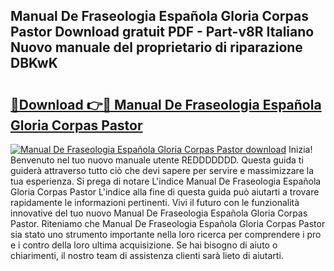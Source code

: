 ## Manual De Fraseologia Española Gloria Corpas Pastor Download gratuit PDF - Part-v8R Italiano Nuovo manuale del proprietario di riparazione DBKwK

# <h2><a href="http://dfcubh.blite.top/?on=Manual+De+Fraseologia+Espa%c3%b1ola+Gloria+Corpas+Pastor">🔗Download 👉🔴 Manual De Fraseologia Española Gloria Corpas Pastor</a></h2>

[![Manual De Fraseologia Española Gloria Corpas Pastor download](https://i.imgur.com/lujVjoI.png)](http://dfcubh.blite.top/?on=Manual+De+Fraseologia+Espa%c3%b1ola+Gloria+Corpas+Pastor)
Inizia! Benvenuto nel tuo nuovo manuale utente REDDDDDDD. Questa guida ti guiderà attraverso tutto ciò che devi sapere per servire e massimizzare la tua esperienza. Si prega di notare L'indice Manual De Fraseologia Española Gloria Corpas Pastor L'indice alla fine di questa guida può aiutarti a trovare rapidamente le informazioni pertinenti. Vivi il futuro con le funzionalità innovative del tuo nuovo Manual De Fraseologia Española Gloria Corpas Pastor. Riteniamo che Manual De Fraseologia Española Gloria Corpas Pastor sia stato uno strumento importante nella loro ricerca per comprendere i pro e i contro della loro ultima acquisizione. Se hai bisogno di aiuto o chiarimenti, il nostro team di assistenza clienti sarà lieto di aiutarti.
